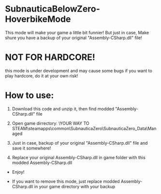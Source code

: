 # SubnauticaBelowZero-HoverbikeMode
This mode will make your game a little bit funnier! But just in case, Make shure you have a backup of your original "Assembly-CSharp.dll" file!

# NOT FOR HARDCORE!
this mode is under development and may cause some bugs if you want to play hardcore, do it at your own risk!

# How to use:

1. Download this code and unzip it, then find modded "Assembly-CSharp.dll" file

2. Open game dirrectory: \YOUR WAY TO STEAM\steamapps\common\SubnauticaZero\SubnauticaZero_Data\Managed

3. Just in case, backup of your original "Assembly-CSharp.dll" file and save it somewhere!

4. Replace your original Assembly-CSharp.dll in game folder with this modded Assembly-CSharp.dll

- Enjoy!

- If you want to remove this mode, just replace modded Assembly-CSharp.dll in your game directory with your backup
